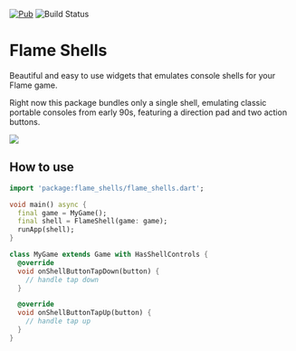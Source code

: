 [![Pub](https://img.shields.io/pub/v/flame_shells.svg?style=popout)](https://pub.dartlang.org/packages/flame_shells)
![Build Status](https://img.shields.io/github/workflow/status/flame-engine/flame_shells/Test/master?label=tests)

# Flame Shells

Beautiful and easy to use widgets that emulates console shells for your Flame game.

Right now this package bundles only a single shell, emulating classic portable consoles from early 90s, featuring a direction pad and two action buttons.

![](https://user-images.githubusercontent.com/835641/77119016-59667b00-6a14-11ea-91f2-3282590fed6c.png)

## How to use

```dart
import 'package:flame_shells/flame_shells.dart';

void main() async {
  final game = MyGame();
  final shell = FlameShell(game: game);
  runApp(shell);
}

class MyGame extends Game with HasShellControls {
  @override
  void onShellButtonTapDown(button) {
    // handle tap down
  }

  @override
  void onShellButtonTapUp(button) {
    // handle tap up
  }
}
```
